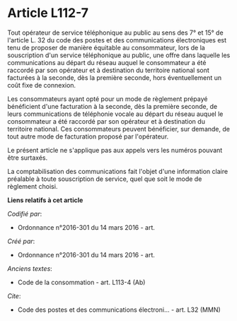 # Article L112-7

Tout opérateur de service téléphonique au public au sens des 7° et 15° de l'article L. 32 du code des postes et des
communications électroniques est tenu de proposer de manière équitable au consommateur, lors de la souscription d'un service
téléphonique au public, une offre dans laquelle les communications au départ du réseau auquel le consommateur a été raccordé
par son opérateur et à destination du territoire national sont facturées à la seconde, dès la première seconde, hors
éventuellement un coût fixe de connexion.

Les consommateurs ayant opté pour un mode de règlement prépayé bénéficient d'une facturation à la seconde, dès la première
seconde, de leurs communications de téléphonie vocale au départ du réseau auquel le consommateur a été raccordé par son
opérateur et à destination du territoire national. Ces consommateurs peuvent bénéficier, sur demande, de tout autre mode de
facturation proposé par l'opérateur.

Le présent article ne s'applique pas aux appels vers les numéros pouvant être surtaxés.

La comptabilisation des communications fait l'objet d'une information claire préalable à toute souscription de service, quel
que soit le mode de règlement choisi.

**Liens relatifs à cet article**

_Codifié par_:

  - Ordonnance n°2016-301 du 14 mars 2016 - art.

_Créé par_:

  - Ordonnance n°2016-301 du 14 mars 2016 - art.

_Anciens textes_:

  - Code de la consommation - art. L113-4 (Ab)

_Cite_:

  - Code des postes et des communications électroni... - art. L32 (MMN)
